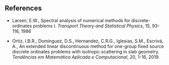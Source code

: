 ## References
- Larsen, E.W., Spectral analysis of numerical methods for discrete-ordinates problems I. *Transport Theory and Statistical Physics*, 15, 93-116, 1986

- Ortiz, I.B.R., Dominguez, D.S., Hernandez, C.R.G., Iglesias, S.M., Escrivá, A., An extended linear discontinuous method for one-group fixed source discrete ordinates problems with isotropic scattering in slab geometry. *Tendências em Matemática Aplicada e Computacional*, 20, 1-16, 2019
